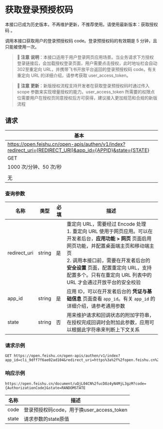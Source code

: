 # 获取登录预授权码

<md-alert type="error">
本接口已成为历史版本，不再维护更新，不推荐使用。请使用最新版本：获取授权码
</md-alert>。


调用本接口获取用户的登录预授权码 code。登录预授权码的有效期是 5 分钟，且只能被使用一次。


> **📝 注意**
> **说明**：本接口适用于用户登录网页应用场景。当业务请求下方授权登录链接后，会加载授权登录页面，用户需要点击授权，此时地址栏会自动302至重定向 URL，并携带飞书开放平台返回的登录预授权码 code。有关重定向 URL 的详细介绍，请参考获取 user_access_token。





> **📝 注意**
> **更新**：新版授权流程支持开发者在获取登录预授权码时通过传入 scope 参数来实现增量授权的能力。user_access_token 所需要的权限点位需要用户在授权页同意授权后方可获得，建议接入更加规范和合规的新版流程



## 请求
| 基本 |  |
| --- | --- |
| https://open.feishu.cn/open-apis/authen/v1/index?redirect_uri={REDIRECT_URI}&app_id={APPID}&state={STATE} |
| GET |
| 1000 次/分钟、50 次/秒 |
|  |
| 无 |


### 查询参数

**名称**       | **类型** | **必填** | **描述**                                                                                                                                                                               |
| ------------ | ------ | ------ | ------------------------------------------------------------------------------------------------------------------------------------------------------------------------------------ |
| redirect_uri | string | 是      | 重定向 URL，需要经过 Encode 处理<br>1. 重定向 URL 使用于网页应用。可以在开发者后台，**应用功能 > 网页** 页面启用网页功能，并配置桌面端主页和移动端主页<br>2. 调用本接口前，需要在开发者后台的 **安全设置** 页面，配置重定向 URL，支持配置多个。只有在重定向 URL 列表中的 URL 才会通过开放平台的安全校验 |
| app_id       | string | 是      | 应用 ID，可以在开发者后台的 **凭证与基础信息** 页面查看 `app_id`。有关 `app_id` 的详细介绍，请参考通用参数         |
| state        | string | 否      | 用来维护请求和回调状态的附加字符串， 在授权完成回调时会附加此参数，应用可以根据此字符串来判断上下文关系

 
### 请求示例

```shell 
GET https://open.feishu.cn/open-apis/authen/v1/index?app_id=cli_9dff7f6ae02ad104&redirect_uri=https%3a%2f%2fopen.feishu.cn%2fdocument%2fuQjL04CN%2fucDOz4yN4MjL3gzM&state=RANDOMSTATE
``` 


### 响应示例

```shell 
https://open.feishu.cn/document/uQjL04CN%2fucDOz4yN4MjL3gzM?code={AuthorizationCode}&state=RANDOMSTATE 
``` 

|**名称**|  **描述**|
| ---	|  --- 	|
| code | 登录预授权码code，用于换user_access_token |
| state | 请求参数的state原值 |




